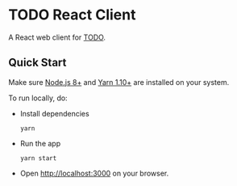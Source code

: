 # TODO React Client

A React web client for [TODO](https://github.com/devord/todo).

## Quick Start

Make sure [Node.js 8+](https://nodejs.org/)
and [Yarn 1.10+](https://yarnpkg.com/) are installed on your system.

To run locally, do:

- Install dependencies

  ```shell
  yarn
  ```

- Run the app

  ```shell
  yarn start
  ```

- Open [http://localhost:3000](http://localhost:3000) on your browser.
